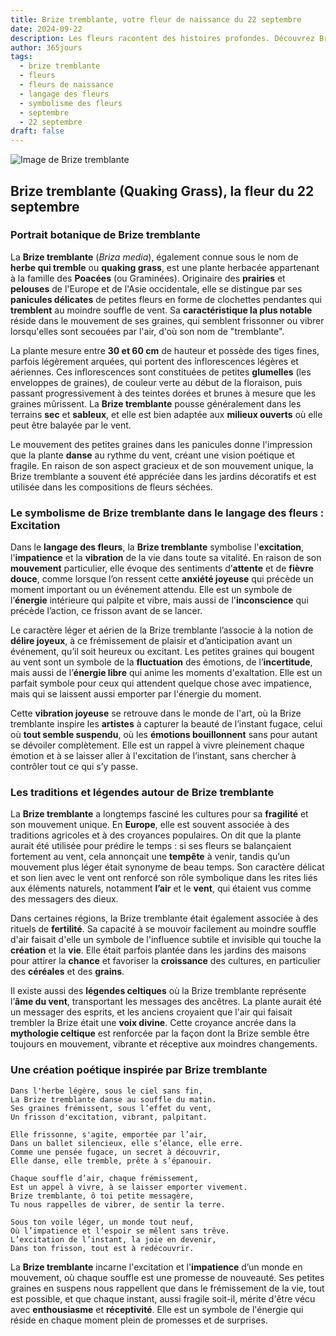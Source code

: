 ```yaml
---
title: Brize tremblante, votre fleur de naissance du 22 septembre
date: 2024-09-22
description: Les fleurs racontent des histoires profondes. Découvrez Brize tremblante, votre fleur de naissance du 22 septembre, ses symboles et récits fascinants. Plongez dans sa signification et son langage unique dans l'art floral.
author: 365jours
tags:
  - brize tremblante
  - fleurs
  - fleurs de naissance
  - langage des fleurs
  - symbolisme des fleurs
  - septembre
  - 22 septembre
draft: false
---
```



![Image de Brize tremblante](https://cdn.pixabay.com/photo/2017/06/30/13/13/hjertegrs-2458228_640.jpg#center)


## Brize tremblante (Quaking Grass), la fleur du 22 septembre

### Portrait botanique de Brize tremblante

La **Brize tremblante** (_Briza media_), également connue sous le nom de **herbe qui tremble** ou **quaking grass**, est une plante herbacée appartenant à la famille des **Poacées** (ou Graminées). Originaire des **prairies** et **pelouses** de l'Europe et de l'Asie occidentale, elle se distingue par ses **panicules délicates** de petites fleurs en forme de clochettes pendantes qui **tremblent** au moindre souffle de vent. Sa **caractéristique la plus notable** réside dans le mouvement de ses graines, qui semblent frissonner ou vibrer lorsqu'elles sont secouées par l'air, d'où son nom de "tremblante".

La plante mesure entre **30 et 60 cm** de hauteur et possède des tiges fines, parfois légèrement arquées, qui portent des inflorescences légères et aériennes. Ces inflorescences sont constituées de petites **glumelles** (les enveloppes de graines), de couleur verte au début de la floraison, puis passant progressivement à des teintes dorées et brunes à mesure que les graines mûrissent. La **Brize tremblante** pousse généralement dans les terrains **sec** et **sableux**, et elle est bien adaptée aux **milieux ouverts** où elle peut être balayée par le vent.

Le mouvement des petites graines dans les panicules donne l'impression que la plante **danse** au rythme du vent, créant une vision poétique et fragile. En raison de son aspect gracieux et de son mouvement unique, la Brize tremblante a souvent été appréciée dans les jardins décoratifs et est utilisée dans les compositions de fleurs séchées.

### Le symbolisme de Brize tremblante dans le langage des fleurs : Excitation

Dans le **langage des fleurs**, la **Brize tremblante** symbolise l'**excitation**, l'**impatience** et la **vibration** de la vie dans toute sa vitalité. En raison de son **mouvement** particulier, elle évoque des sentiments d’**attente** et de **fièvre douce**, comme lorsque l’on ressent cette **anxiété joyeuse** qui précède un moment important ou un événement attendu. Elle est un symbole de l’**énergie** intérieure qui palpite et vibre, mais aussi de l'**inconscience** qui précède l’action, ce frisson avant de se lancer.

Le caractère léger et aérien de la Brize tremblante l’associe à la notion de **délire joyeux**, à ce frémissement de plaisir et d’anticipation avant un événement, qu’il soit heureux ou excitant. Les petites graines qui bougent au vent sont un symbole de la **fluctuation** des émotions, de l’**incertitude**, mais aussi de l’**énergie libre** qui anime les moments d'exaltation. Elle est un parfait symbole pour ceux qui attendent quelque chose avec impatience, mais qui se laissent aussi emporter par l'énergie du moment.

Cette **vibration joyeuse** se retrouve dans le monde de l'art, où la Brize tremblante inspire les **artistes** à capturer la beauté de l’instant fugace, celui où **tout semble suspendu**, où les **émotions bouillonnent** sans pour autant se dévoiler complètement. Elle est un rappel à vivre pleinement chaque émotion et à se laisser aller à l'excitation de l’instant, sans chercher à contrôler tout ce qui s’y passe.

### Les traditions et légendes autour de Brize tremblante

La **Brize tremblante** a longtemps fasciné les cultures pour sa **fragilité** et son mouvement unique. En **Europe**, elle est souvent associée à des traditions agricoles et à des croyances populaires. On dit que la plante aurait été utilisée pour prédire le temps : si ses fleurs se balançaient fortement au vent, cela annonçait une **tempête** à venir, tandis qu’un mouvement plus léger était synonyme de beau temps. Son caractère délicat et son lien avec le vent ont renforcé son rôle symbolique dans les rites liés aux éléments naturels, notamment **l’air** et le **vent**, qui étaient vus comme des messagers des dieux.

Dans certaines régions, la Brize tremblante était également associée à des rituels de **fertilité**. Sa capacité à se mouvoir facilement au moindre souffle d'air faisait d'elle un symbole de l'influence subtile et invisible qui touche la **création** et la **vie**. Elle était parfois plantée dans les jardins des maisons pour attirer la **chance** et favoriser la **croissance** des cultures, en particulier des **céréales** et des **grains**.

Il existe aussi des **légendes celtiques** où la Brize tremblante représente l’**âme du vent**, transportant les messages des ancêtres. La plante aurait été un messager des esprits, et les anciens croyaient que l'air qui faisait trembler la Brize était une **voix divine**. Cette croyance ancrée dans la **mythologie celtique** est renforcée par la façon dont la Brize semble être toujours en mouvement, vibrante et réceptive aux moindres changements.

### Une création poétique inspirée par Brize tremblante

```
Dans l'herbe légère, sous le ciel sans fin,
La Brize tremblante danse au souffle du matin.
Ses graines frémissent, sous l’effet du vent,
Un frisson d'excitation, vibrant, palpitant.

Elle frissonne, s'agite, emportée par l’air,
Dans un ballet silencieux, elle s’élance, elle erre.
Comme une pensée fugace, un secret à découvrir,
Elle danse, elle tremble, prête à s’épanouir.

Chaque souffle d’air, chaque frémissement,
Est un appel à vivre, à se laisser emporter vivement.
Brize tremblante, ô toi petite messagère,
Tu nous rappelles de vibrer, de sentir la terre.

Sous ton voile léger, un monde tout neuf,
Où l’impatience et l’espoir se mêlent sans trêve.
L’excitation de l’instant, la joie en devenir,
Dans ton frisson, tout est à redécouvrir.
```

La **Brize tremblante** incarne l'excitation et l'**impatience** d’un monde en mouvement, où chaque souffle est une promesse de nouveauté. Ses petites graines en suspens nous rappellent que dans le frémissement de la vie, tout est possible, et que chaque instant, aussi fragile soit-il, mérite d'être vécu avec **enthousiasme** et **réceptivité**. Elle est un symbole de l'énergie qui réside en chaque moment plein de promesses et de surprises.



